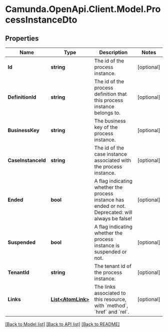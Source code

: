 # Camunda.OpenApi.Client.Model.ProcessInstanceDto
## Properties

Name | Type | Description | Notes
------------ | ------------- | ------------- | -------------
**Id** | **string** | The id of the process instance. | [optional] 
**DefinitionId** | **string** | The id of the process definition that this process instance belongs to. | [optional] 
**BusinessKey** | **string** | The business key of the process instance. | [optional] 
**CaseInstanceId** | **string** | The id of the case instance associated with the process instance. | [optional] 
**Ended** | **bool** | A flag indicating whether the process instance has ended or not. Deprecated: will always be false! | [optional] 
**Suspended** | **bool** | A flag indicating whether the process instance is suspended or not. | [optional] 
**TenantId** | **string** | The tenant id of the process instance. | [optional] 
**Links** | [**List&lt;AtomLink&gt;**](AtomLink.md) | The links associated to this resource, with &#x60;method&#x60;, &#x60;href&#x60; and &#x60;rel&#x60;. | [optional] 

[[Back to Model list]](../README.md#documentation-for-models) [[Back to API list]](../README.md#documentation-for-api-endpoints) [[Back to README]](../README.md)

